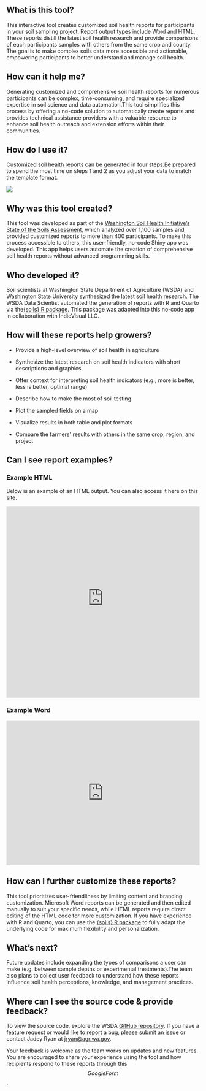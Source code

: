 ## What is this tool?

This interactive tool creates customized soil health reports for participants in your soil sampling project. Report output types include Word and HTML. These reports distill the latest soil health research and provide comparisons of each participants samples with others from the same crop and county. The goal is to make complex soils data more accessible and actionable, empowering participants to better understand and manage soil health.

## How can it help me?

Generating customized and comprehensive soil health reports for numerous participants can be complex, time-consuming, and require specialized expertise in soil science and data automation.This tool simplifies this process by offering a no-code solution to automatically create reports and provides technical assistance providers with a valuable resource to enhance soil health outreach and extension efforts within their communities.

## How do I use it?

Customized soil health reports can be generated in four steps.Be prepared to spend the most time on steps 1 and 2 as you adjust your data to match the template format.

![](https://lh7-rt.googleusercontent.com/docsz/AD_4nXeYboXCafVGtO5Za9eGLNnQWeLGBKitiUV_5SsZEDXxZBfa0Yy09RbZ2ctdKeQoFM51oMPLxO8OULKUekXE0aFY5QA1EYVQpSDqR6oviVzqKVyhPZHkweVZFvnpNRVVErjygp0FuQ?key=g9jXvHV0ja7FAgOz0RdrUMLb)

## **Why was this tool created**?

This tool was developed as part of the [Washington Soil Health Initiative’s State of the Soils Assessment](https://washingtonsoilhealthinitiative.com/state-of-the-soils/), which analyzed over 1,100 samples and provided customized reports to more than 400 participants. To make this process accessible to others, this user-friendly, no-code Shiny app was developed. This app helps users automate the creation of comprehensive soil health reports without advanced programming skills.

## **Who developed it?**

Soil scientists at Washington State Department of Agriculture (WSDA) and Washington State University synthesized the latest soil health research. The WSDA Data Scientist automated the generation of reports with R and Quarto via the[{soils} R package](https://wa-department-of-agriculture.github.io/soils/). This package was adapted into this no-code app in collaboration with IndieVisual LLC.

## **How will these reports help growers?**

-   Provide a high-level overview of soil health in agriculture

-   Synthesize the latest research on soil health indicators with short descriptions and graphics

-   Offer context for interpreting soil health indicators (e.g., more is better, less is better, optimal range)

-   Describe how to make the most of soil testing

-   Plot the sampled fields on a map

-   Visualize results in both table and plot formats

-   Compare the farmers' results with others in the same crop, region, and project

## **Can I see report examples?**

### Example HTML

Below is an example of an HTML output. You can also access it here on this [site](https://soils-example-html.netlify.app/).

<iframe src="https://soils-example-html.netlify.app/" 
        width="100%" 
        height="500" 
        style="border: none;">
</iframe>

### Example Word

<div style="position: relative; width: 100%; padding-bottom: 75%;">
    <iframe src="https://drive.google.com/file/d/1VsRDa4zzzevCVYK17RvtbxHVu2nELCUc/preview" 
            style="position: absolute; top: 0; left: 0; width: 100%; height: 100%; border: none;">
    </iframe>
</div>


## **How can I further customize these reports?**

This tool prioritizes user-friendliness by limiting content and branding customization. Microsoft Word reports can be generated and then edited manually to suit your specific needs, while HTML reports require direct editing of the HTML code for more customization. If you have experience with R and Quarto, you can use the [{soils} R package](https://github.com/WA-Department-of-Agriculture/soils/) to fully adapt the underlying code for maximum flexibility and personalization.

## **What’s next?**

Future updates include expanding the types of comparisons a user can make (e.g. between sample depths or experimental treatments).The team also plans to collect user feedback to understand how these reports influence soil health perceptions, knowledge, and management practices.

## **Where can I see the source code & provide feedback?**

To view the source code, explore the WSDA [GitHub repository](https://github.com/WA-Department-of-Agriculture/soil-health-report-generator). If you have a feature request or would like to report a bug, please [submit an issue](https://github.com/WA-Department-of-Agriculture/soil-health-report-generator/issues) or contact Jadey Ryan at [jryan\@agr.wa.gov](mailto:jryan@agr.wa.gov).

Your feedback is welcome as the team works on updates and new features. You are encouraged to share your experience using the tool and how recipients respond to these reports through this $$Google Form$$.

